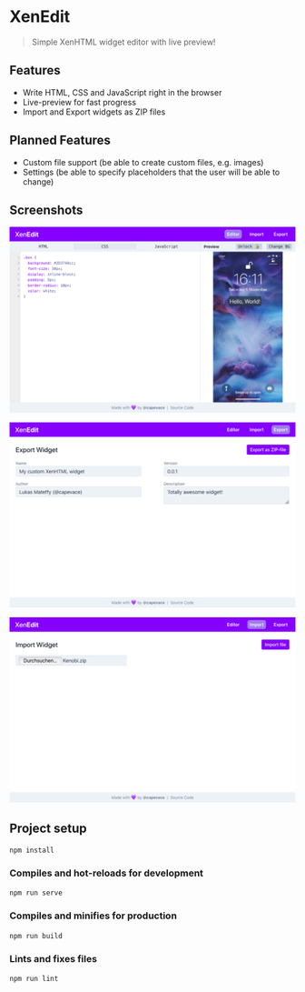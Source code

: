 # XenEdit

> Simple XenHTML widget editor with live preview!

## Features

-   Write HTML, CSS and JavaScript right in the browser
-   Live-preview for fast progress
-   Import and Export widgets as ZIP files

## Planned Features

-   Custom file support (be able to create custom files, e.g. images)
-   Settings (be able to specify placeholders that the user will be able to change)

## Screenshots

<p align="center">
  <img src="screenshots/editor.png">
</p>
<p align="center">
  <img src="screenshots/export.png">
</p>
<p align="center">
  <img src="screenshots/import.png">
</p>

## Project setup

```
npm install
```

### Compiles and hot-reloads for development

```
npm run serve
```

### Compiles and minifies for production

```
npm run build
```

### Lints and fixes files

```
npm run lint
```
